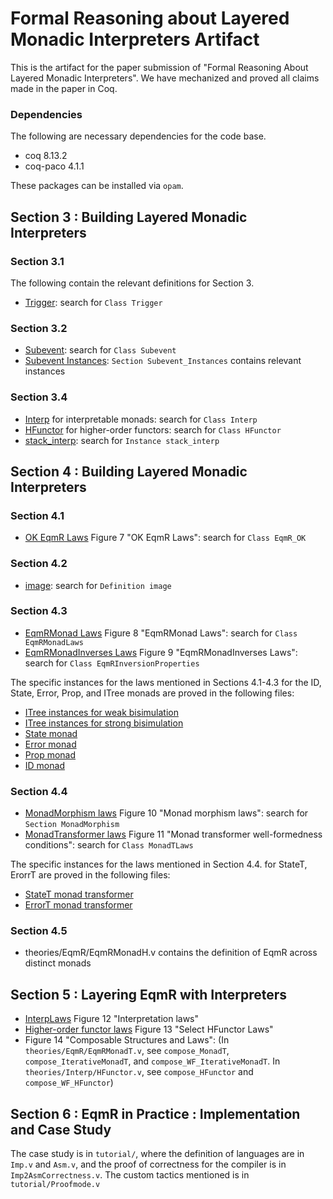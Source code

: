 # Formal Reasoning about Layered Monadic Interpreters Artifact

This is the artifact for the paper submission of "Formal Reasoning About Layered Monadic Interpreters".
We have mechanized and proved all claims made in the paper in Coq.

### Dependencies

The following are necessary dependencies for the code base.

- coq 8.13.2
- coq-paco 4.1.1

These packages can be installed via `opam`.

## Section 3 : Building Layered Monadic Interpreters

### Section 3.1
The following contain the relevant definitions for Section 3.
- [Trigger](theories/Core/Subevent.v): search for `Class Trigger`

### Section 3.2
- [Subevent](theories/Core/Subevent.v): search for `Class Subevent`
- [Subevent Instances](theories/Core/Subevent.v): `Section Subevent_Instances` contains relevant instances

### Section 3.4
- [Interp](theories/Interp/Interp.v) for interpretable monads: search for `Class Interp`
- [HFunctor](theories/Interp/HFunctor.v) for higher-order functors: search for `Class HFunctor`
- [stack_interp](theories/Interp/InterpFacts.v): search for `Instance stack_interp`

## Section 4 : Building Layered Monadic Interpreters

### Section 4.1
- [OK EqmR Laws](theories/EqmR/EqmRMonad.v) Figure 7 "OK EqmR Laws": search for `Class EqmR_OK`

### Section 4.2
- [image](theories/EqmR/EqmRMonad.v): search for `Definition image`

### Section 4.3
- [EqmRMonad Laws](theories/EqmR/EqmRMonad.v) Figure 8 "EqmRMonad Laws": search for `Class EqmRMonadLaws`
- [EqmRMonadInverses Laws](theories/EqmR/EqmRMonad.v) Figure 9 "EqmRMonadInverses Laws": search for `Class EqmRInversionProperties`

The specific instances for the laws mentioned in Sections 4.1-4.3 for the ID, State, Error, Prop, and ITree monads are proved in the following files:
- [ITree instances for weak bisimulation](theories/EqmR/Monads/ITree_weak.v)
- [ITree instances for strong bisimulation](theories/EqmR/Monads/ITree_strong.v)
- [State monad](theories/EqmR/Monads/State.v)
- [Error monad](theories/EqmR/Monads/Error.v)
- [Prop monad](theories/EqmR/Monads/Prop.v)
- [ID monad](theories/EqmR/ID.v)

### Section 4.4
- [MonadMorphism laws](theories/EqmR/EqmRMonadT.v) Figure 10 "Monad morphism laws": search for `Section MonadMorphism`
- [MonadTransformer laws](theories/EqmR/EqmRMonadT.v) Figure 11 "Monad transformer well-formedness conditions": search for `Class MonadTLaws`

The specific instances for the laws mentioned in Section 4.4. for StateT, ErorrT are proved in the following files:
- [StateT monad transformer](theories/EqmR/Monads/StateT.v)
- [ErrorT monad transformer](theories/EqmR/Monads/ErrorT.v)

### Section 4.5
- theories/EqmR/EqmRMonadH.v contains the definition of EqmR across distinct monads

## Section 5 : Layering EqmR with Interpreters

- [InterpLaws](theories/Interp/InterpFacts.v) Figure 12 "Interpretation laws"
- [Higher-order functor laws](theories/Interp/HFunctor.v) Figure 13 "Select HFunctor Laws"
- Figure 14 "Composable Structures and Laws": 
  (In `theories/EqmR/EqmRMonadT.v`, see `compose_MonadT`, `compose_IterativeMonadT`, and `compose_WF_IterativeMonadT`.
  In `theories/Interp/HFunctor.v`, see `compose_HFunctor` and `compose_WF_HFunctor`)
  
## Section 6 : EqmR in Practice : Implementation and Case Study

The case study is in `tutorial/`, where the definition of languages are in `Imp.v` and `Asm.v`, and the proof of correctness for the compiler is in `Imp2AsmCorrectness.v`.
The custom tactics mentioned is in `tutorial/Proofmode.v`
